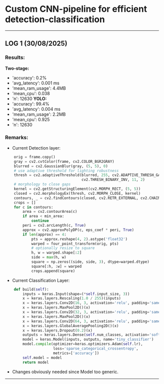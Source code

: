 # Custom CNN-pipeline for efficient detection-classification

---

## LOG 1 (30/08/2025)

### Results:
**Two-stage:**
- 'accuracy': 0.2%
- 'avg_latency': 0.001 ms
- 'mean_ram_usage': 4.4MB
- 'mean_cpu': 0.038 
- 'n': 12630
**YOLO:**
- 'accuracy': 99.4%
- 'avg_latency': 0.004 ms
- 'mean_ram_usage': 2.2MB
- 'mean_cpu': 0.925
- 'n': 12630

### Remarks:
- Current Detection layer:
```python
    orig = frame.copy()
    gray = cv2.cvtColor(frame, cv2.COLOR_BGR2GRAY)
    blurred = cv2.GaussianBlur(gray, (5, 5), 0)
    # use adaptive threshold for lighting robustness
    thresh = cv2.adaptiveThreshold(blurred, 255, cv2.ADAPTIVE_THRESH_GAUSSIAN_C,
                                   cv2.THRESH_BINARY_INV, 11, 2)
    # morphology to close gaps
    kernel = cv2.getStructuringElement(cv2.MORPH_RECT, (5, 5))
    closed = cv2.morphologyEx(thresh, cv2.MORPH_CLOSE, kernel)
    contours, _ = cv2.findContours(closed, cv2.RETR_EXTERNAL, cv2.CHAIN_APPROX_SIMPLE)
    crops = []
    for c in contours:
        area = cv2.contourArea(c)
        if area < min_area:
            continue
        peri = cv2.arcLength(c, True)
        approx = cv2.approxPolyDP(c, eps_coef * peri, True)
        if len(approx) == 4:
            pts = approx.reshape(4, 2).astype('float32')
            warped = four_point_transform(orig, pts)
            # optionally resize to square
            h, w = warped.shape[:2]
            side = max(h, w)
            square = np.zeros((side, side, 3), dtype=warped.dtype)
            square[:h, :w] = warped
            crops.append(square)
```
- Current Classification Layer:
```python
    def build(self):
        inputs = keras.Input(shape=(*self.input_size, 3))
        x = keras.layers.Rescaling(1.0 / 255)(inputs)
        x = keras.layers.Conv2D(16, 3, activation='relu', padding='same')(x)
        x = keras.layers.MaxPool2D()(x)
        x = keras.layers.Conv2D(32, 3, activation='relu', padding='same')(x)
        x = keras.layers.MaxPool2D()(x)
        x = keras.layers.Conv2D(64, 3, activation='relu', padding='same')(x)
        x = keras.layers.GlobalAveragePooling2D()(x)
        x = keras.layers.Dropout(0.2)(x)
        outputs = keras.layers.Dense(self.num_classes, activation='softmax')(x)
        model = keras.Model(inputs, outputs, name='tiny_classifier')
        model.compile(optimizer=keras.optimizers.Adam(self.lr),
                      loss='sparse_categorical_crossentropy',
                      metrics=['accuracy'])
        self.model = model
        return model
```
- Changes obviously needed since Model too generic.

---
